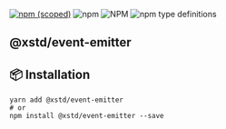 [![npm (scoped)](https://img.shields.io/npm/v/@xstd/event-emitter.svg)](https://www.npmjs.com/package/@xstd/event-emitter)
![npm](https://img.shields.io/npm/dm/@xstd/event-emitter.svg)
![NPM](https://img.shields.io/npm/l/@xstd/event-emitter.svg)
![npm type definitions](https://img.shields.io/npm/types/@xstd/event-emitter.svg)

## @xstd/event-emitter


## 📦 Installation

```shell
yarn add @xstd/event-emitter
# or
npm install @xstd/event-emitter --save
```

